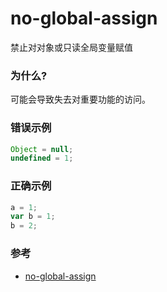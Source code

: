 # no-global-assign

禁止对对象或只读全局变量赋值

### 为什么?

可能会导致失去对重要功能的访问。

### 错误示例

```js
Object = null;
undefined = 1;
```

### 正确示例

```js
a = 1;
var b = 1;
b = 2;
```

### 参考

- [no-global-assign](https://eslint.org/docs/rules/no-global-assign)
